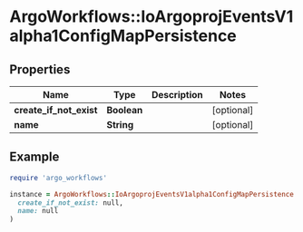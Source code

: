 # ArgoWorkflows::IoArgoprojEventsV1alpha1ConfigMapPersistence

## Properties

| Name | Type | Description | Notes |
| ---- | ---- | ----------- | ----- |
| **create_if_not_exist** | **Boolean** |  | [optional] |
| **name** | **String** |  | [optional] |

## Example

```ruby
require 'argo_workflows'

instance = ArgoWorkflows::IoArgoprojEventsV1alpha1ConfigMapPersistence.new(
  create_if_not_exist: null,
  name: null
)
```


